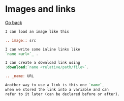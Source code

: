 # Images and links

[Go back](..#writing-rst-documents)

```rest
I can load an image like this

.. image:: src

I can write some inline links like
`name <url>`_ .

I can create a download link using
:download:`name <relative/path/file>`.

.. _name: URL

Another way to use a link is this one `name`_
when we stored the link into a variable and can
refer to it later (can be declared before or after).
```
